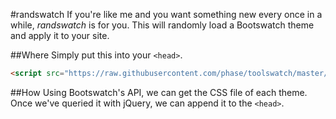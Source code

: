 #randswatch
If you're like me and you want something new every once in a while, *randswatch* is for you. 
This will randomly load a Bootswatch theme and apply it to your site.

##Where
Simply put this into your `<head>`.
```html
<script src="https://raw.githubusercontent.com/phase/toolswatch/master/randswatch.js"></script>
```

##How
Using Bootswatch's API, we can get the CSS file of each theme. 
Once we've queried it with jQuery, we can append it to the `<head>`. 
